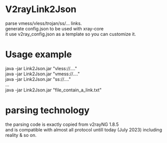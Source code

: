 # V2rayLink2Json
parse vmess/vless/trojan/ss/...  links.<br>
generate config.json to be used with xray-core<br>
it use v2ray_config.json as a template so you can customize it.<br>

# Usage example
java -jar Link2Json.jar "vless://...."<br>
java -jar Link2Json.jar "vmess://...."<br>
java -jar Link2Json.jar "ss://...."<br>
...<br>
java -jar Link2Json.jar "file_contain_a_link.txt"<br>

# parsing technology
the parsing code is exactly copied from v2rayNG 1.8.5<br>
and is compatible with almost all protocol untill today (July 2023) including reality & so on.<br>


